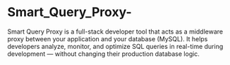 # Smart_Query_Proxy-
Smart Query Proxy is a full-stack developer tool that acts as a middleware proxy between your application and your database (MySQL). It helps developers analyze, monitor, and optimize SQL queries in real-time during development — without changing their production database logic.
